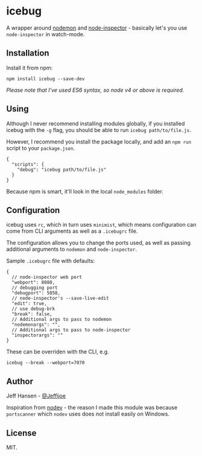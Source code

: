 # icebug

A wrapper around [nodemon](https://npmjs.com/package/nodemon) and [node-inspector](https://npmjs.com/package/node-inspector) - basically let's you use
`node-inspector` in watch-mode.

## Installation

Install it from npm:

```
npm install icebug --save-dev
```

*Please note that I've used ES6 syntax, so node v4 or above is required.*

## Using

Although I never recommend installing modules globally, if you installed icebug with the `-g` flag, you should be able to run `icebug path/to/file.js`.

However, I recommend you install the package locally, and add an `npm run` script to your `package.json`.

```
{
  "scripts": {
    "debug": "icebug path/to/file.js"
  }
}
```

Because npm is smart, it'll look in the local `node_modules` folder.

## Configuration

icebug uses `rc`, which in turn uses `minimist`, which means configuration can come from CLI arguments as well as a `.icebugrc` file.

The configuration allows you to change the ports used, as well as passing additional arguments to `nodemon` and `node-inspector`.

Sample `.icebugrc` file with defaults:

```
{
  // node-inspector web port
  "webport": 8080,
  // debugging port
  "debugport": 5858,
  // node-inspector's --save-live-edit
  "edit": true,
  // use debug-brk
  "break": false,
  // Additional args to pass to nodemon
  "nodemonargs": "",
  // Additional args to pass to node-inspector
  "inspectorargs": ""
}
```

These can be overriden with the CLI, e.g.

```
icebug --break --webport=7070
```


## Author

Jeff Hansen - [@Jeffijoe](https://twitter.com/jeffijoe)

Inspiration from [nodev](https://npmjs.com/package/nodev) - the reason I made this module was because `portscanner` which `nodev` uses does not install easily on Windows.

## License

MIT.